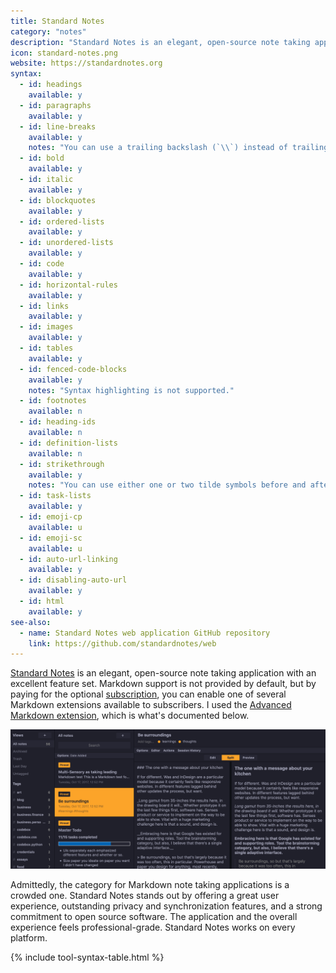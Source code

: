 ```yaml
---
title: Standard Notes
category: "notes"
description: "Standard Notes is an elegant, open-source note taking application. "
icon: standard-notes.png
website: https://standardnotes.org
syntax:
  - id: headings
    available: y
  - id: paragraphs
    available: y
  - id: line-breaks
    available: y
    notes: "You can use a trailing backslash (`\\`) instead of trailing whitespace."
  - id: bold
    available: y
  - id: italic
    available: y
  - id: blockquotes
    available: y
  - id: ordered-lists
    available: y
  - id: unordered-lists
    available: y
  - id: code
    available: y
  - id: horizontal-rules
    available: y
  - id: links
    available: y
  - id: images
    available: y
  - id: tables
    available: y
  - id: fenced-code-blocks
    available: y
    notes: "Syntax highlighting is not supported."
  - id: footnotes
    available: n
  - id: heading-ids
    available: n
  - id: definition-lists
    available: n
  - id: strikethrough
    available: y
    notes: "You can use either one or two tilde symbols before and after the phrase."
  - id: task-lists
    available: y
  - id: emoji-cp
    available: u
  - id: emoji-sc
    available: u
  - id: auto-url-linking
    available: y
  - id: disabling-auto-url
    available: y
  - id: html
    available: y
see-also:
  - name: Standard Notes web application GitHub repository
    link: https://github.com/standardnotes/web
---
```


[Standard Notes](https://standardnotes.org) is an elegant, open-source note taking application with an excellent feature set. Markdown support is not provided by default, but by paying for the optional [subscription](https://standardnotes.org/extensions), you can enable one of several Markdown extensions available to subscribers. I used the [Advanced Markdown extension](https://standardnotes.org/extensions/advanced-markdown), which is what's documented below.

<img src="/assets/images/tools/standard-notes.png" class="img-fluid" alt="Markdown in Standard Notes">

Admittedly, the category for Markdown note taking applications is a crowded one. Standard Notes stands out by offering a great user experience, outstanding privacy and synchronization features, and a strong commitment to open source software. The application and the overall experience feels professional-grade. Standard Notes works on every platform.

{% include tool-syntax-table.html %}
